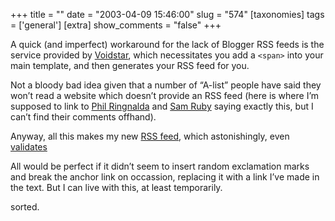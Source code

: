 +++
title = ""
date = "2003-04-09 15:46:00"
slug = "574"
[taxonomies]
tags = ['general']
[extra]
show_comments = "false"
+++

A quick (and imperfect) workaround for the lack of Blogger RSS feeds is the service provided by [Voidstar](http://www.voidstar.com/rssify.php), which necessitates you add a `<span>` into your main template, and then generates your RSS feed for you.

Not a bloody bad idea given that a number of “A-list” people have said they won’t read a website which doesn’t provide an RSS feed (here is where I’m supposed to link to [Phil Ringnalda](http://www.philringnalda.com) and [Sam Ruby](http://www.intertwingly.net) saying exactly this, but I can’t find their comments offhand).

Anyway, all this makes my new [RSS feed](http://cherraa1.miniserver.com/~dmouse/rssify.php?url=http%3A%2F%2Fpipthepixie.tripod.com%2Findex.html), which astonishingly, even [validates](http://feeds.archive.org/validator/check?url=http://cherraa1.miniserver.com/~dmouse/rssify.php?url=http%3A%2F%2Fpipthepixie.tripod.com%2Findex.html)

<del datetime="2003-04-15T12:12:15Z"></del>

All would be perfect if it didn’t seem to insert random exclamation marks and break the anchor link on occassion, replacing it with a link I’ve made in the text. But I can live with this, at least temporarily.

  
<ins datetime="2003-04-15T12:12:21Z"></ins>

sorted.
